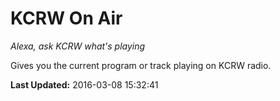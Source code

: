 # KCRW On Air
*Alexa, ask KCRW what's playing*

Gives you the current program or track playing on KCRW radio.

**Last Updated:** 2016-03-08 15:32:41